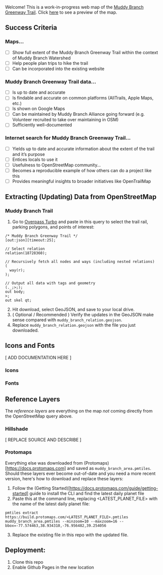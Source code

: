
Welcome! This is a work-in-progress web map of the [Muddy Branch Greenway Trail](https://muddybranch.org/maps/). Click [here](https://mizmay.github.io/muddy_branch_maps/) to see a preview of the map.

## Success Criteria
### Maps…
- [ ] Show full extent of the Muddy Branch Greenway Trail within the context of Muddy Branch Watershed
- [ ] Help people plan trips to hike the trail
- [ ] Can be incorporated into the existing website
### Muddy Branch Greenway Trail data…
- [ ] Is up to date and accurate
- [ ] Is findable and accurate on common platforms (AllTrails, Apple Maps, etc.)
- [ ] Is shown on Google Maps
- [ ] Can be maintained by Muddy Branch Alliance going forward (e.g. Volunteer recruited to take over maintaining in OSM)
- [ ] Sufficiently well-documented
### Internet search for Muddy Branch Greenway Trail…
- [ ] Yields up to date and accurate information about the extent of the trail and it’s purpose
- [ ] Entices locals to use it
- [ ] Usefulness to OpenStreetMap community…
- [ ] Becomes a reproducible example of how others can do a project like this
- [ ] Provides meaningful insights to broader initiatives like OpenTrailMap

## Extracting (Updating) Data from OpenStreetMap

### Muddy Branch Trail
1. Go to [Overpass Turbo](https://overpass-turbo.eu/#) and paste in this query to select the trail rail, parking polygons, and points of interest:
```
/* Muddy Branch Greenway Trail */
[out:json][timeout:25];

// Select relation
relation(18728360);

// Recursively fetch all nodes and ways (including nested relations)
(
  way(r);
);

// Output all data with tags and geometry
(._;>;);
out body;
>;
out skel qt;
```

2. Hit download, select GeoJSON, and save to your local drive.
3. ( Optional / Recommended ) Verify the updates in the GeoJSON make sense compared with `muddy_branch_relation.geojson`.
4. Replace `muddy_branch_relation.geojson` with the file you just downloaded.

## Icons and Fonts

[ ADD DOCUMENTATION HERE ]

### Icons

### Fonts

## Reference Layers


The _reference layers_ are everything on the map _not_ coming directly from the OpenStreetMap query above.

### Hillshade

[ REPLACE SOURCE AND DESCRIBE ]

### Protomaps

Everything else was downloaded from (Protomaps)[https://docs.protomaps.com] and saved as `muddy_branch_area.pmtiles`. Should these layers ever become out-of-date and you need a more recent version, here's how to download and replace these layers:
1. Follow the (Getting Started)[https://docs.protomaps.com/guide/getting-started] guide to install the CLI and find the latest daily planet file
2. Paste this at the command line, replacing <LATEST_PLANET_FILE> with the name of the latest daily planet file:
```
pmtiles extract https://build.protomaps.com/<LATEST_PLANET_FILE>.pmtiles muddy_branch_area.pmtiles --minzoom=10 --maxzoom=16 --bbox=-77.574463,38.934310,-76.956482,39.254056
```
3. Replace the existing file in this repo with the updated file.

## Deployment:

1. Clone this repo
2. Enable Github Pages in the new location
